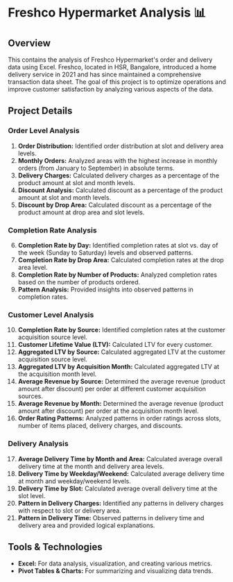 # Freshco Hypermarket Analysis 📊

## Overview

This  contains the analysis of Freshco Hypermarket's order and delivery data using Excel. Freshco, located in HSR, Bangalore, introduced a home delivery service in 2021 and has since maintained a comprehensive transaction data sheet. The goal of this project is to optimize operations and improve customer satisfaction by analyzing various aspects of the data.

## Project Details

### Order Level Analysis

1. **Order Distribution:** Identified order distribution at slot and delivery area levels.
2. **Monthly Orders:** Analyzed areas with the highest increase in monthly orders (from January to September) in absolute terms.
3. **Delivery Charges:** Calculated delivery charges as a percentage of the product amount at slot and month levels.
4. **Discount Analysis:** Calculated discount as a percentage of the product amount at slot and month levels.
5. **Discount by Drop Area:** Calculated discount as a percentage of the product amount at drop area and slot levels.

### Completion Rate Analysis

6. **Completion Rate by Day:** Identified completion rates at slot vs. day of the week (Sunday to Saturday) levels and observed patterns.
7. **Completion Rate by Drop Area:** Calculated completion rates at the drop area level.
8. **Completion Rate by Number of Products:** Analyzed completion rates based on the number of products ordered.
9. **Pattern Analysis:** Provided insights into observed patterns in completion rates.

### Customer Level Analysis

10. **Completion Rate by Source:** Identified completion rates at the customer acquisition source level.
11. **Customer Lifetime Value (LTV):** Calculated LTV for every customer.
12. **Aggregated LTV by Source:** Calculated aggregated LTV at the customer acquisition source level.
13. **Aggregated LTV by Acquisition Month:** Calculated aggregated LTV at the acquisition month level.
14. **Average Revenue by Source:** Determined the average revenue (product amount after discount) per order at different customer acquisition sources.
15. **Average Revenue by Month:** Determined the average revenue (product amount after discount) per order at the acquisition month level.
16. **Order Rating Patterns:** Analyzed patterns in order ratings across slots, number of items placed, delivery charges, and discounts.

### Delivery Analysis

17. **Average Delivery Time by Month and Area:** Calculated average overall delivery time at the month and delivery area levels.
18. **Delivery Time by Weekday/Weekend:** Calculated average delivery time at month and weekday/weekend levels.
19. **Delivery Time by Slot:** Calculated average overall delivery time at the slot level.
20. **Pattern in Delivery Charges:** Identified any patterns in delivery charges with respect to slot or delivery area.
21. **Pattern in Delivery Time:** Observed patterns in delivery time and delivery area and provided logical explanations.

## Tools & Technologies

- **Excel:** For data analysis, visualization, and creating various metrics.
- **Pivot Tables & Charts:** For summarizing and visualizing data trends.


